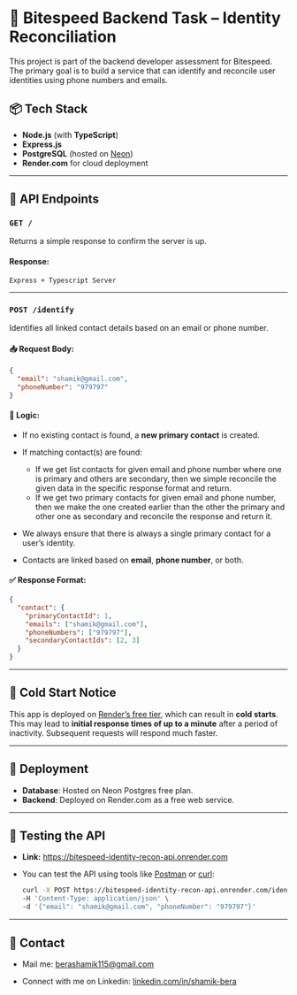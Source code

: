 # 🧠 Bitespeed Backend Task – Identity Reconciliation

This project is part of the backend developer assessment for Bitespeed. The primary goal is to build a service that can identify and reconcile user identities using phone numbers and emails.

## 📦 Tech Stack

* **Node.js** (with **TypeScript**)
* **Express.js**
* **PostgreSQL** (hosted on [Neon](https://neon.com/))
* **Render.com** for cloud deployment

---


## 🔗 API Endpoints

### `GET /`

Returns a simple response to confirm the server is up.

#### Response:

```
Express + Typescript Server
```

---

### `POST /identify`

Identifies all linked contact details based on an email or phone number.

#### 📥 Request Body:

```json
{
  "email": "shamik@gmail.com",
  "phoneNumber": "979797"
}
```

#### 🔁 Logic:

* If no existing contact is found, a **new primary contact** is created.
* If matching contact(s) are found:
    * If we get list contacts for given email and phone number where one is primary and others are secondary,
      then we simple reconcile the given data in the specific response format and return.
    * If we get two primary contacts for given email and phone number, then we make the one created earlier than
      the other the primary and other one as secondary and reconcile the response and return it.

* We always ensure that there is always a single primary contact for a user’s identity.
* Contacts are linked based on **email**, **phone number**, or both.

#### ✅ Response Format:

```json
{
  "contact": {
    "primaryContactId": 1,
    "emails": ["shamik@gmail.com"],
    "phoneNumbers": ["979797"],
    "secondaryContactIds": [2, 3]
  }
}
```

---

## 🧊 Cold Start Notice

This app is deployed on [Render’s free tier](https://render.com/), which can result in **cold starts**. This may lead to **initial response times of up to a minute** after a period of inactivity. Subsequent requests will respond much faster.

---

## 🚀 Deployment

* **Database**: Hosted on Neon Postgres free plan.
* **Backend**: Deployed on Render.com as a free web service.

---

## 🧪 Testing the API

- **Link:** https://bitespeed-identity-recon-api.onrender.com


- You can test the API using tools like [Postman](https://www.postman.com/) or [curl](https://curl.se/):

    ```bash
    curl -X POST https://bitespeed-identity-recon-api.onrender.com/identify \
    -H 'Content-Type: application/json' \
    -d '{"email": "shamik@gmail.com", "phoneNumber": "979797"}'
    ```

---

## 📩 Contact

* Mail me: [berashamik115@gmail.com](mailto:berashamik115@gmail.com)

* Connect with me on Linkedin: [linkedin.com/in/shamik-bera](https://www.linkedin.com/in/shamik-bera/)